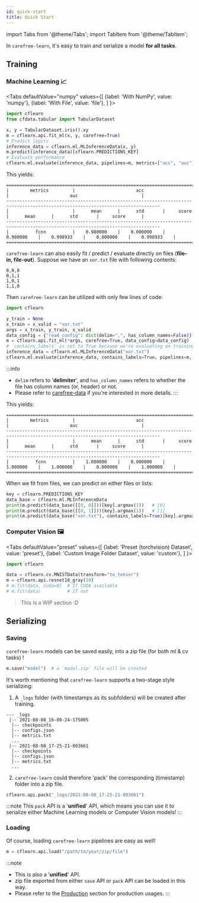 ```yaml
---
id: quick-start
title: Quick Start
---
```


import Tabs from '@theme/Tabs';
import TabItem from '@theme/TabItem';

In `carefree-learn`, it's easy to train and serialize a model **for all tasks**.


## Training

### Machine Learning 📈

<Tabs
  defaultValue="numpy"
  values={[
    {label: 'With NumPy', value: 'numpy'},
    {label: 'With File', value: 'file'},
  ]
}>
<TabItem value="numpy">

```python
import cflearn
from cfdata.tabular import TabularDataset

x, y = TabularDataset.iris().xy
m = cflearn.api.fit_ml(x, y, carefree=True)
# Predict logits
inference_data = cflearn.ml.MLInferenceData(x, y)
m.predict(inference_data)[cflearn.PREDICTIONS_KEY]
# Evaluate performance
cflearn.ml.evaluate(inference_data, pipelines=m, metrics=["acc", "auc"])
```

This yields:

```text
================================================================================================================================
|        metrics         |                       acc                        |                       auc                        |
--------------------------------------------------------------------------------------------------------------------------------
|                        |      mean      |      std       |     score      |      mean      |      std       |     score      |
--------------------------------------------------------------------------------------------------------------------------------
|          fcnn          |    0.980000    |    0.000000    |    0.980000    |    0.998933    |    0.000000    |    0.998933    |
================================================================================================================================
```

</TabItem>
<TabItem value="file">

`carefree-learn` can also easily fit / predict / evaluate directly on files (**file-in, file-out**). Suppose we have an `xor.txt` file with following contents:

```text
0,0,0
0,1,1
1,0,1
1,1,0
```

Then `carefree-learn` can be utilized with only few lines of code:

```python
import cflearn

y_train = None
x_train = x_valid = "xor.txt"
args = x_train, y_train, x_valid
data_config = {"read_config": dict(delim=",", has_column_names=False)}
m = cflearn.api.fit_ml(*args, carefree=True, data_config=data_config)
# `contains_labels` is set to True because we're evaluating on training set
inference_data = cflearn.ml.MLInferenceData("xor.txt")
cflearn.ml.evaluate(inference_data, contains_labels=True, pipelines=m, metrics=["acc", "auc"])
```

:::info
+ `delim` refers to '**delimiter**', and `has_column_names` refers to whether the file has column names (or, header) or not.
+ Please refer to [carefree-data](https://github.com/carefree0910/carefree-data/blob/dev/README.md) if you're interested in more details.
:::

This yields:

```text
================================================================================================================================
|        metrics         |                       acc                        |                       auc                        |
--------------------------------------------------------------------------------------------------------------------------------
|                        |      mean      |      std       |     score      |      mean      |      std       |     score      |
--------------------------------------------------------------------------------------------------------------------------------
|          fcnn          |    1.000000    |    0.000000    |    1.000000    |    1.000000    |    0.000000    |    1.000000    |
================================================================================================================================
```

When we fit from files, we can predict on either files or lists:

```python
key = cflearn.PREDICTIONS_KEY
data_base = cflearn.ml.MLInferenceData
print(m.predict(data_base([[0, 0]]))[key].argmax(1))   # [0]
print(m.predict(data_base([[0, 1]]))[key].argmax(1))   # [1]
print(m.predict(data_base("xor.txt"), contains_labels=True)[key].argmax(1))  # [0 1 1 0]
```

</TabItem>
</Tabs>


### Computer Vision 🖼️

<Tabs
  defaultValue="preset"
  values={[
    {label: 'Preset (torchvision) Dataset', value: 'preset'},
    {label: 'Custom Image Folder Dataset', value: 'custom'},
  ]
}>
<TabItem value="preset">

```python
import cflearn

data = cflearn.cv.MNISTData(transform="to_tensor")
m = cflearn.api.resnet18_gray(10)
# m.fit(data, cuda=0)  # If CUDA available
# m.fit(data)          # If not
```

</TabItem>
<TabItem value="custom">

> This is a WIP section :D

</TabItem>
</Tabs>


## Serializing

### Saving

`carefree-learn` models can be saved easily, into a zip file (for both ml & cv tasks) !

```python
m.save("model")  # a `model.zip` file will be created
```

It's worth mentioning that `carefree-learn` supports a two-stage style serializing:
1. A `_logs` folder (with timestamps as its subfolders) will be created after training.

```text
--- _logs
 |-- 2021-08-08_16-00-24-175005
  |-- checkpoints
  |-- configs.json
  |-- metrics.txt
  ...
 |-- 2021-08-08_17-25-21-803661
  |-- checkpoints
  |-- configs.json
  |-- metrics.txt
  ...
```

2. `carefree-learn` could therefore 'pack' the corresponding (timestamp) folder into a zip file.

```python
cflearn.api.pack("_logs/2021-08-08_17-25-21-803661")
```

:::note
This `pack` API is a '**unified**' API, which means you can use it to serialize either Machine Learning models or Computer Vision models!
:::

### Loading

Of course, loading `carefree-learn` pipelines are easy as well!

```python
m = cflearn.api.load("/path/to/your/zip/file")
```

:::note
+ This is also a '**unified**' API.
+ zip file exported from either `save` API or `pack` API can be loaded in this way.
+ Please refer to the [Production](../user-guides/production) section for production usages.
:::
